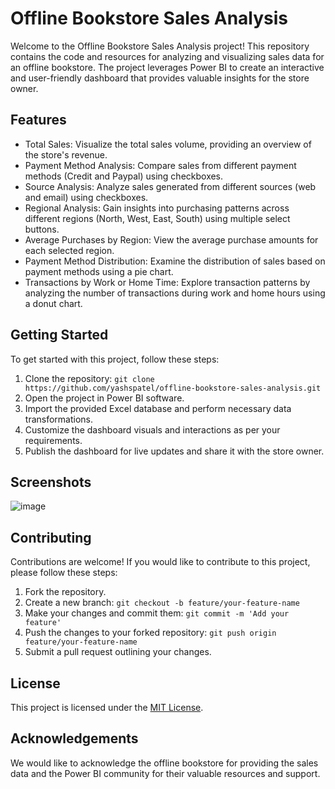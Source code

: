 # Offline Bookstore Sales Analysis

Welcome to the Offline Bookstore Sales Analysis project! This repository contains the code and resources for analyzing and visualizing sales data for an offline bookstore. The project leverages Power BI to create an interactive and user-friendly dashboard that provides valuable insights for the store owner.

## Features

- Total Sales: Visualize the total sales volume, providing an overview of the store's revenue.
- Payment Method Analysis: Compare sales from different payment methods (Credit and Paypal) using checkboxes.
- Source Analysis: Analyze sales generated from different sources (web and email) using checkboxes.
- Regional Analysis: Gain insights into purchasing patterns across different regions (North, West, East, South) using multiple select buttons.
- Average Purchases by Region: View the average purchase amounts for each selected region.
- Payment Method Distribution: Examine the distribution of sales based on payment methods using a pie chart.
- Transactions by Work or Home Time: Explore transaction patterns by analyzing the number of transactions during work and home hours using a donut chart.

## Getting Started

To get started with this project, follow these steps:

1. Clone the repository: `git clone https://github.com/yashspatel/offline-bookstore-sales-analysis.git`
2. Open the project in Power BI software.
3. Import the provided Excel database and perform necessary data transformations.
4. Customize the dashboard visuals and interactions as per your requirements.
5. Publish the dashboard for live updates and share it with the store owner.

## Screenshots

![image](https://github.com/yashspatel/offline-bookstore-sales-analysis/assets/52578075/efa2e5fe-961e-498c-9154-d6b5753d20d5)


## Contributing

Contributions are welcome! If you would like to contribute to this project, please follow these steps:

1. Fork the repository.
2. Create a new branch: `git checkout -b feature/your-feature-name`
3. Make your changes and commit them: `git commit -m 'Add your feature'`
4. Push the changes to your forked repository: `git push origin feature/your-feature-name`
5. Submit a pull request outlining your changes.

## License

This project is licensed under the [MIT License](LICENSE).

## Acknowledgements

We would like to acknowledge the offline bookstore for providing the sales data and the Power BI community for their valuable resources and support.

